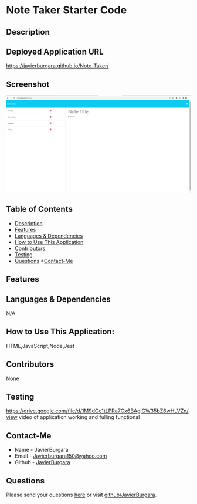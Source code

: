 # Note Taker Starter Code

## Description

## Deployed Application URL
https://javierburgara.github.io/Note-Taker/
## Screenshot
![Alt text](image-1.png)
## Table of Contents
* [Description](#description)
* [Features](#features)
* [Languages & Dependencies](#languagesanddependencies)
* [How to Use This Application](#HowtoUseThisApplication)
* [Contributors](#contributors)
* [Testing](#testing)
* [Questions](#questions)
*[Contact-Me](#contact-me)
## Features

## Languages & Dependencies
N/A
## How to Use This Application:
HTML,JavaScript,Node,Jest
## Contributors
None
## Testing
 https://drive.google.com/file/d/1M9dGc1tLPRa7Cx6BAgiGW35bZ6wHLVZn/view
 video of application working and fulling functional


## Contact-Me
  * Name - JavierBurgara
  * Email - Javierburgara150@yahoo.com
  * Github - [JavierBurgara](https://github.com/JavierBurgara/)
## Questions
Please send your questions [here](mailto:Javierburgara150@yahoo.com?subject=[GitHub]%20Dev%20Connect) or visit [github/JavierBurgara](https://github.com/JavierBurgara).
